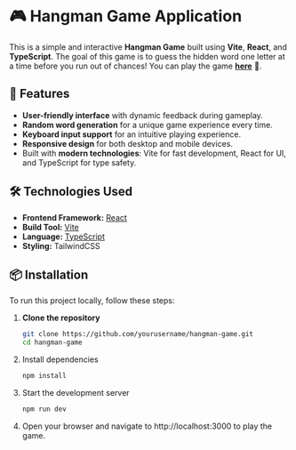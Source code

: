 # 🎮 Hangman Game Application

This is a simple and interactive **Hangman Game** built using **Vite**, **React**, and **TypeScript**. The goal of this game is to guess the hidden word one letter at a time before you run out of chances!
You can play the game [**here**](https://hangman-harshithaxkatakams-projects.vercel.app/) 🚀.

## 🚀 Features
- **User-friendly interface** with dynamic feedback during gameplay.
- **Random word generation** for a unique game experience every time.
- **Keyboard input support** for an intuitive playing experience.
- **Responsive design** for both desktop and mobile devices.
- Built with **modern technologies**: Vite for fast development, React for UI, and TypeScript for type safety.

## 🛠️ Technologies Used
- **Frontend Framework:** [React](https://reactjs.org/)
- **Build Tool:** [Vite](https://vitejs.dev/)
- **Language:** [TypeScript](https://www.typescriptlang.org/)
- **Styling:** TailwindCSS 

## 📦 Installation
To run this project locally, follow these steps:
1. **Clone the repository**  
   ```bash
   git clone https://github.com/yourusername/hangman-game.git
   cd hangman-game
2. Install dependencies
   ```bash
   npm install
3. Start the development server
   ```bash
   npm run dev
4. Open your browser and navigate to http://localhost:3000 to play the game.
